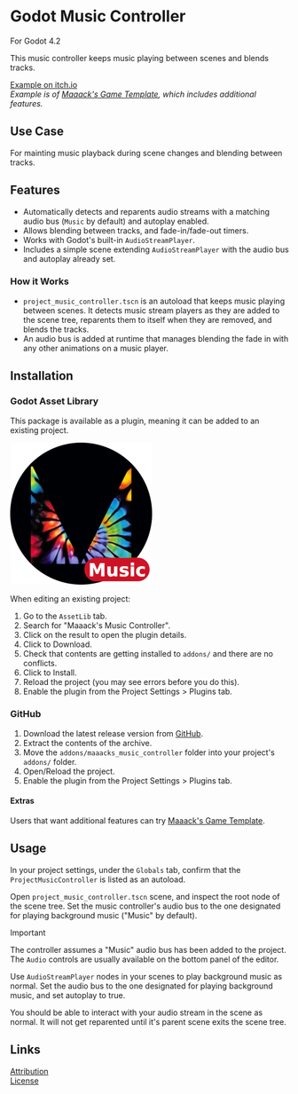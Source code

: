 # Godot Music Controller
For Godot 4.2

This music controller keeps music playing between scenes and blends tracks.

[Example on itch.io](https://maaack.itch.io/godot-game-template)  
_Example is of [Maaack's Game Template](https://github.com/Maaack/Godot-Game-Template), which includes additional features._

## Use Case
For mainting music playback during scene changes and blending between tracks.

## Features

* Automatically detects and reparents audio streams with a matching audio bus (`Music` by default) and autoplay enabled.
* Allows blending between tracks, and fade-in/fade-out timers.
* Works with Godot's built-in `AudioStreamPlayer`.
* Includes a simple scene extending `AudioStreamPlayer` with the audio bus and autoplay already set.

### How it Works
- `project_music_controller.tscn` is an autoload that keeps music playing between scenes. It detects music stream players as they are added to the scene tree, reparents them  to itself when they are removed, and blends the tracks.
- An audio bus is added at runtime that manages blending the fade in with any other animations on a music player.  
  
## Installation

### Godot Asset Library
This package is available as a plugin, meaning it can be added to an existing project. 

![Package Icon](/addons/maaacks_music_controller/media/MusicController-Icon-black-transparent-256x256.png)  

When editing an existing project:

1.  Go to the `AssetLib` tab.
2.  Search for "Maaack's Music Controller".
3.  Click on the result to open the plugin details.
4.  Click to Download.
5.  Check that contents are getting installed to `addons/` and there are no conflicts.
6.  Click to Install.
7.  Reload the project (you may see errors before you do this).
8.  Enable the plugin from the Project Settings > Plugins tab.


### GitHub


1.  Download the latest release version from [GitHub](https://github.com/Maaack/Godot-Music-Controller/releases/latest).  
2.  Extract the contents of the archive.
3.  Move the `addons/maaacks_music_controller` folder into your project's `addons/` folder.  
4.  Open/Reload the project.  
5.  Enable the plugin from the Project Settings > Plugins tab.  

#### Extras

Users that want additional features can try [Maaack's Game Template](https://github.com/Maaack/Godot-Game-Template).  

## Usage

In your project settings, under the `Globals` tab, confirm that the `ProjectMusicController` is listed as an autoload.

Open `project_music_controller.tscn` scene, and inspect the root node of the scene tree. Set the music controller's audio bus to the one designated for playing background music ("Music" by default).

> [!IMPORTANT]  
> The controller assumes a "Music" audio bus has been added to the project. The `Audio` controls are usually available on the bottom panel of the editor.  

Use `AudioStreamPlayer` nodes in your scenes to play background music as normal. Set the audio bus to the one designated for playing background music, and set autoplay to true.  

You should be able to interact with your audio stream in the scene as normal. It will not get reparented until it's parent scene exits the scene tree.  

## Links
[Attribution](ATTRIBUTION.md)  
[License](LICENSE.txt)  

